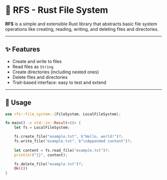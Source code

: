 # 📁 RFS - Rust File System

**RFS** is a simple and extensible Rust library that abstracts basic file system operations like creating, reading, writing, and deleting files and directories.

---

## ✨ Features

- Create and write to files
- Read files as `String`
- Create directories (including nested ones)
- Delete files and directories
- Trait-based interface: easy to test and extend

---

## 🔧 Usage

```rust
use rfs::file_system::{FileSystem, LocalFileSystem};

fn main() -> std::io::Result<()> {
    let fs = LocalFileSystem;

    fs.create_file("example.txt", b"Hello, world!")?;
    fs.write_file("example.txt", b"\nAppended content")?;
    
    let content = fs.read_file("example.txt")?;
    println!("{}", content);

    fs.delete_file("example.txt")?;
    Ok(())
}
```